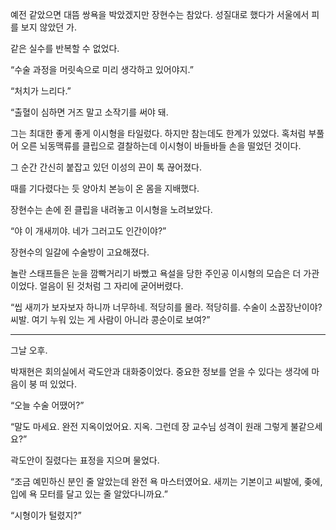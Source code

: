 예전 같았으면 대뜸 쌍욕을 박았겠지만 장현수는 참았다. 성질대로 했다가 서울에서 피를 보지 않았던 가.

같은 실수를 반복할 수 없었다.

“수술 과정을 머릿속으로 미리 생각하고 있어야지.”

“처치가 느리다.”

“출혈이 심하면 거즈 말고 소작기를 써야 돼.

그는 최대한 좋게 좋게 이시형을 타일렀다. 하지만 참는데도 한계가 있었다. 혹처럼 부풀어 오른 뇌동맥류를 클립으로 결찰하는데 이시형이 바들바들 손을 떨었던 것이다.

그 순간 간신히 붙잡고 있던 이성의 끈이 톡 끊어졌다.

때를 기다렸다는 듯 양아치 본능이 온 몸을 지배했다.

장현수는 손에 쥔 클립을 내려놓고 이시형을 노려보았다.

“야 이 개새끼야. 네가 그러고도 인간이야?”

장현수의 일갈에 수술방이 고요해졌다.

놀란 스태프들은 눈을 깜빡거리기 바빴고 욕설을 당한 주인공 이시형의 모습은 더 가관이었다. 얼음이 된 것처럼 그 자리에 굳어버렸다.

“씹 새끼가 보자보자 하니까 너무하네. 적당히를 몰라. 적당히를. 수술이 소꿉장난이야? 씨발. 여기 누워 있는 게 사람이 아니라 콩순이로 보여?”

***

그날 오후.

박재현은 회의실에서 곽도안과 대화중이었다. 중요한 정보를 얻을 수 있다는 생각에 마음이 붕 떠 있었다.

“오늘 수술 어땠어?”

“말도 마세요. 완전 지옥이었어요. 지옥. 그런데 장 교수님 성격이 원래 그렇게 불같으세요?”

곽도안이 질렸다는 표정을 지으며 물었다.

“조금 예민하신 분인 줄 알았는데 완전 욕 마스터였어요. 새끼는 기본이고 씨발에, 좆에, 입에 욕 모터를 달고 있는 줄 알았다니까요.”

“시형이가 털렸지?”